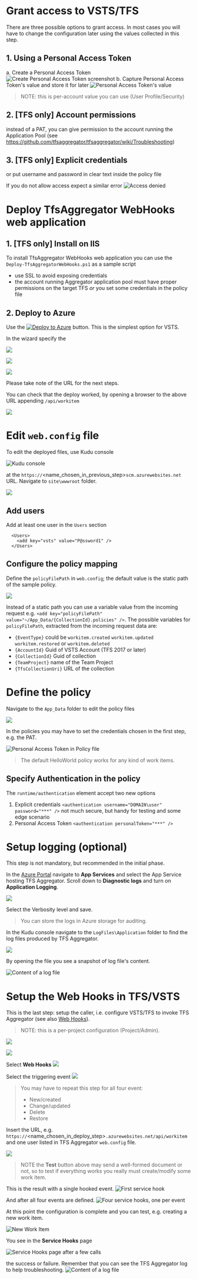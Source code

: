 # Grant access to VSTS/TFS

There are  three possible options to grant access. In most cases you will have to change the configuration later using the values collected in this step.

## 1. Using a Personal Access Token

a. Create a Personal Access Token ![Create Personal Access Token  screenshot](./media/0-PAT1.png)
b. Capture Personal Access Token's value and store it for later ![Personal Access Token's value](./media/0-PAT2.png)

> NOTE: this is per-account value you can use (User Profile/Security)

## 2. [TFS only] Account permissions
instead of a PAT, you can give permission to the account running the Application Pool (see https://github.com/tfsaggregator/tfsaggregator/wiki/Troubleshooting)

## 3. [TFS only] Explicit credentials 
or put username and password in clear text inside the policy file

If you do not allow access expect a similar error
![Access denied](./media/0-error.png)



# Deploy TfsAggregator WebHooks web application

## 1. [TFS only] Install on IIS 

To install TfsAggregator WebHooks web application you can use the `Deploy-TfsAggregatorWebHooks.ps1` as a sample script
 * use SSL to avoid exposing credentials
 * the account running Aggregator application pool must have proper permissions on the target TFS _or_ you set some credentials in the policy file

## 2. Deploy to Azure

Use the [![Deploy to Azure](http://azuredeploy.net/deploybutton.png)](https://azuredeploy.net/) button.
This is the simplest option for VSTS.

In the wizard specify the 

![](./media/1-deploy1.png)

![](./media/1-deploy2.png)

![](./media/1-deploy3.png)

Please take note of the URL for the next steps.

You can check that the deploy worked, by opening a browser to the above URL appending `/api/workitem`
 
![](./media/1-deploy4-validate.png)



# Edit `web.config` file

To edit the deployed files, use Kudu console

![Kudu console](./media/2-config1.png)

at the `https://`<name_chosen_in_previous_step>`scm.azurewebsites.net` URL. Navigate to `site\wwwroot` folder.

![](./media/2-config2.png)

## Add users

Add at least one user in the `Users` section
```
  <Users>
    <add key="vsts" value="P@ssword1" />
  </Users>
```

## Configure the policy mapping

Define the `policyFilePath` in `web.config`; the default value is the static path of the sample policy.

![](./media/2-config3.png)

Instead of a static path you can use a variable value from the incoming request e.g. `<add key="policyFilePath" value="~/App_Data/{CollectionId}.policies" />`.
The possible variables for `policyFilePath`, extracted from the incoming request data are:
 * `{EventType}` could be `workitem.created` `workitem.updated` `workitem.restored` or `workitem.deleted`
 * `{AccountId}` Guid of VSTS Account (TFS 2017 or later)
 * `{CollectionId}` Guid of collection
 * `{TeamProject}` name of the Team Project
 * `{TfsCollectionUri}` URL of the collection



# Define the policy

Navigate to the `App_Data` folder to edit the policy files

![](./media/2-config4.png)

In the policies you may have to set the credentials chosen in the first step, e.g. the PAT. 

![Personal Access Token in Policy file](./media/2-config5.png)

> The default HelloWorld policy works for any kind of work items.

## Specify Authentication in the policy
The `runtime/authentication` element accept two new options

 1. Explicit credentials
    `<authentication username="DOMAIN\user" password="***" />`
    not much secure, but handy for testing and some edge scenario
 2. Personal Access Token
    `<authentication personalToken="***" />`



# Setup logging (optional)

This step is not mandatory, but recommended in the initial phase.

In the [Azure Portal](https://portal.azure.com/) navigate to **App Services** and select the App Service hosting TFS Aggregator. Scroll down to **Diagnostic logs** and turn on **Application Logging**.

![](./media/3-log1.png)

Select the Verbosity level and save.

> You can store the logs in Azure storage for auditing.

In the Kudu console navigate to the `LogFiles\Application` folder to find the log files produced by TFS Aggregator.

![](./media/3-log2.png)

By opening the file you see a snapshot of log file's content.

![Content of a log file](./media/3-log3.png)



# Setup the Web Hooks in TFS/VSTS

This is the last step: setup the caller, i.e. configure VSTS/TFS to invoke TFS Aggregator (see also [Web Hooks](https://www.visualstudio.com/en-us/docs/integrate/get-started/service-hooks/services/webhooks)).

> NOTE: this is a per-project configuration (Project/Admin).

![](./media/4-hooks1.png)

![](./media/4-hooks2.png)

Select **Web Hooks**
![](./media/4-hooks3.png)

Select the triggering event
![](./media/4-hooks4.png)

> You may have to repeat this step for all four event:
> * New/created
> * Change/updated
> * Delete
> * Restore

Insert the URL, e.g. `https://`<name_chosen_in_deploy_step>`.azurewebsites.net/api/workitem` and one user listed in TFS Aggregator `web.config` file.
 
![](./media/4-hooks5.png)

> NOTE the **Test** button above may send a well-formed document or not, so to test if everything works you really must create/modify some work item.

This is the result with a single hooked event.
![First service hook](./media/4-hooks6.png)

And after all four events are defined.
![Four service hooks, one per event](./media/4-hooks7.png)


At this point the configuration is complete and you can test, e.g. creating a new work item.

![New Work Item](./media/5-test1.png)

You see in the **Service Hooks** page

![Service Hooks page after a few calls](./media/5-test2.png)

the success or failure.
Remember that you can see the TFS Aggregator log to help troubleshooting.
![Content of a log file](./media/3-log3.png)